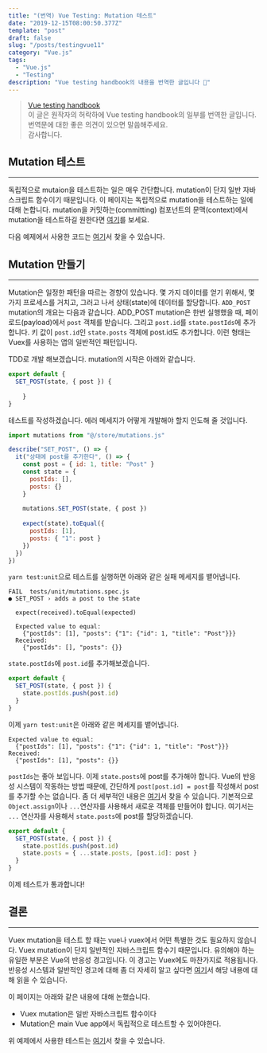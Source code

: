 ```yaml
---
title: "(번역) Vue Testing: Mutation 테스트"
date: "2019-12-15T08:00:50.377Z"
template: "post"
draft: false
slug: "/posts/testingvue11"
category: "Vue.js"
tags:
  - "Vue.js"
  - "Testing"
description: "Vue testing handbook의 내용을 번역한 글입니다 📖"
---
```


> [Vue testing handbook](https://lmiller1990.github.io/vue-testing-handbook/computed-properties.html#testing-computed-properties) <br>
> 이 글은 원작자의 허락하에 Vue testing handbook의 일부를 번역한 글입니다. <br>
> 번역문에 대한 좋은 의견이 있으면 말씀해주세요. <br>
> 감사합니다.



## Mutation 테스트

---

독립적으로 mutaion을 테스트하는 일은 매우 간단합니다. mutation이 단지 일반 자바스크립트 함수이기 때문입니다. 이 페이지는 독립적으로 mutation을 테스트하는 일에 대해 논합니다. mutation을 커밋하는(committing) 컴포넌트의 문맥(context)에서 mutation을 테스트하길 원한다면 [여기](https://lmiller1990.github.io/vue-testing-handbook/vuex-in-components-mutations-and-actions.html)를 보세요.

다음 예제에서 사용한 코드는 [여기](https://github.com/lmiller1990/vue-testing-handbook/blob/master/demo-app/tests/unit/mutations.spec.js)서 찾을 수 있습니다.



## Mutation 만들기

---

Mutation은 일정한 패턴을 따르는 경향이 있습니다. 몇 가지 데이터를 얻기 위해서, 몇 가지 프로세스를 거치고, 그러고 나서 상태(state)에 데이터를 할당합니다.  `ADD_POST` mutation의 개요는 다음과 같습니다. ADD_POST mutation은 한번 실행했을 때, 페이로드(payload)에서  `post` 객체를 받습니다. 그리고 `post.id`를 `state.postIds`에 추가합니다. 키 값이 `post.id`인  `state.posts` 객체에 post.id도 추가합니다. 이런 형태는 Vuex를 사용하는 앱의 일반적인 패턴입니다.

TDD로 개발 해보겠습니다. mutation의 시작은 아래와 같습니다.

``` js
export default {
  SET_POST(state, { post }) {
  
	}
}
```

테스트를 작성하겠습니다. 에러 메세지가 어떻게 개발해야 할지 인도해 줄 것입니다.

``` js
import mutations from "@/store/mutations.js"

describe("SET_POST", () => {
  it("상태에 post를 추가한다", () => {
    const post = { id: 1, title: "Post" }
   	const state = {
      postIds: [],
      posts: {}
    }
    
    mutations.SET_POST(state, { post })
    
    expect(state).toEqual({
      postIds: [1],
      posts: { "1": post }
    })
  })
})
```

`yarn test:unit`으로 테스트를 실행하면 아래와 같은 실패 메세지를 뱉어냅니다.

```
FAIL  tests/unit/mutations.spec.js
● SET_POST › adds a post to the state

  expect(received).toEqual(expected)

  Expected value to equal:
    {"postIds": [1], "posts": {"1": {"id": 1, "title": "Post"}}}
  Received:
    {"postIds": [], "posts": {}}
```

`state.postIds`에 `post.id`를 추가해보겠습니다.

``` js
export default {
  SET_POST(state, { post }) {
    state.postIds.push(post.id)
  }
}
```

이제 `yarn test:unit`은 아래와 같은 메세지를 뱉어냅니다.

```
Expected value to equal:
  {"postIds": [1], "posts": {"1": {"id": 1, "title": "Post"}}}
Received:
  {"postIds": [1], "posts": {}}
```

`postIds`는 좋아 보입니다. 이제 `state.posts`에 post를 추가해야 합니다. Vue의 반응성 시스템이 작동하는 방법 때문에, 간단하게 `post[post.id] = post`를 작성해서 post를 추가할 수는 없습니다. 좀 더 세부적인 내용은 [여기](https://vuejs.org/v2/guide/reactivity.html#Change-Detection-Caveats)서 찾을 수 있습니다. 기본적으로 `Object.assign`이나  `...`연산자를 사용해서 새로운 객체를 만들어야 합니다. 여기서는 `...` 연산자를 사용해서 `state.posts`에 post를 할당하겠습니다.

``` js
export default {
  SET_POST(state, { post }) {
    state.postIds.push(post.id)
    state.posts = { ...state.posts, [post.id]: post }
  }
}
```

이제 테스트가 통과합니다!



## 결론

---

Vuex mutation을 테스트 할 때는 vue나 vuex에서 어떤 특별한 것도 필요하지 않습니다. Vuex mutation이 단지 일반적인 자바스크립트 함수기 때문입니다. 유의해야 하는 유일한 부분은 Vue의 반응성 경고입니다. 이 경고는 Vuex에도 마찬가지로 적용됩니다. 반응성 시스템과 일반적인 경고에 대해 좀 더 자세히 알고 싶다면 [여기](https://vuejs.org/v2/guide/reactivity.html#Change-Detection-Caveats)서 해당 내용에 대해 읽을 수 있습니다.

이 페이지는 아래와 같은 내용에 대해 논했습니다.

- Vuex mutation은 일반 자바스크립트 함수이다
- Mutation은 main Vue app에서 독립적으로 테스트할 수 있어야한다.

위 예제에서 사용한 테스트는 [여기](https://github.com/lmiller1990/vue-testing-handbook/blob/master/demo-app/tests/unit/mutations.spec.js)서 찾을 수 있습니다.